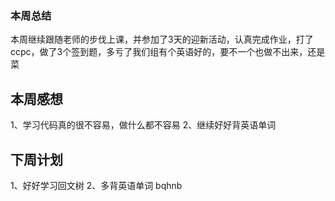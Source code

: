 ### 本周总结
本周继续跟随老师的步伐上课，并参加了3天的迎新活动，认真完成作业，打了ccpc，做了3个签到题，多亏了我们组有个英语好的，要不一个也做不出来，还是菜
## 本周感想
1、学习代码真的很不容易，做什么都不容易
2、继续好好背英语单词
## 下周计划
1、好好学习回文树
2、多背英语单词
bqhnb

